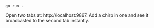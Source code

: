 ```
go run .
```

Open two tabs at: http://localhost:9867. Add a chirp in one and see it broadcasted to the second tab instantly.